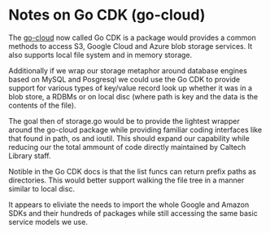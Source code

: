 
# Notes on Go CDK (go-cloud)

The [go-cloud](https://gocloud.dev/) now called Go CDK is a package would provides a common methods to access S3, Google Cloud and Azure blob storage services. It also supports local file system and in memory storage.

Additionally if we wrap our storage metaphor around database engines based on MySQL and Posgresql we could use the Go CDK to provide support for various types of key/value record look up whether it was in a blob store, a RDBMs or on local disc (where path is key and the data is the contents of the file).

The goal then of storage.go would be to provide the lightest wrapper around the go-cloud package while providing familiar coding interfaces like that found in path, os and ioutil. This should expand our capability while reducing our the total ammount of code directly maintained by Caltech Library staff.

Notible in the Go CDK docs is that the list funcs can return prefix paths as directories. This would better support walking the file tree in a manner similar to local disc.

It appears to eliviate the needs to import the whole Google and Amazon SDKs and their hundreds of packages while still accessing the same basic service models we use.

